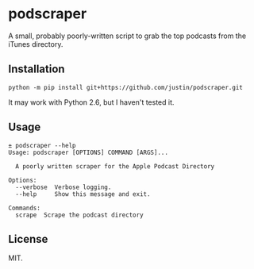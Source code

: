 # podscraper

A small, probably poorly-written script to grab the top podcasts from the iTunes directory.

## Installation

```
python -m pip install git+https://github.com/justin/podscraper.git
```

It may work with Python 2.6, but I haven't tested it.

## Usage

```
± podscraper --help
Usage: podscraper [OPTIONS] COMMAND [ARGS]...

  A poorly written scraper for the Apple Podcast Directory

Options:
  --verbose  Verbose logging.
  --help     Show this message and exit.

Commands:
  scrape  Scrape the podcast directory
```

## License

MIT.

